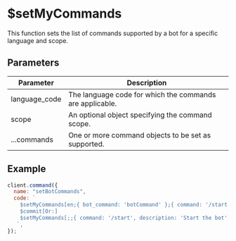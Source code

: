 # $setMyCommands

This function sets the list of commands supported by a bot for a specific language and scope.

## Parameters

| Parameter      | Description                                              |
| -------------- | -------------------------------------------------------- |
| language_code  | The language code for which the commands are applicable. |
| scope          | An optional object specifying the command scope.          |
| ...commands    | One or more command objects to be set as supported.      |

## Example

```js
client.command({
  name: "setBotCommands",
  code: `
    $setMyCommands[en;{ bot_command: 'botCommand' };{ command: '/start', description: 'Start the bot' }]
    $commit[Or:]
    $setMyCommands[;;{ command: '/start', description: 'Start the bot' }]
   `,
});
```